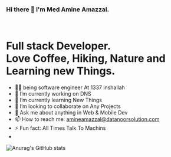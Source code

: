 ### Hi there 👋 I'm  Med Amine Amazzal.
<br>
<h1 style="color=red">Full stack Developer. <br>Love Coffee, Hiking, Nature and Learning new Things.</h1>

- ‍👨‍💻 being software engineer At 1337 inshallah
- 🔭 I’m currently working on DNS
- 🌱 I’m currently learning New Things
- 👯 I’m looking to collaborate on Any Projects
- 💬 Ask me about anything in Web & Mobile Dev 
- 📫 How to reach me: amineamazzal@datanoorsolution.com
- ⚡ Fun fact: All Times Talk To Machins
- 
![Anurag's GitHub stats](https://github-readme-stats.vercel.app/api?username=AMAZZAL-AMINE&theme=tokyonight&show_icons=true)
